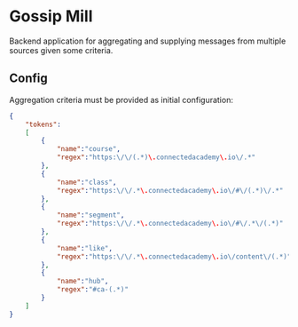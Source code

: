 # Gossip Mill

Backend application for aggregating and supplying messages from multiple sources given some criteria.

## Config

Aggregation criteria must be provided as initial configuration:

```json
{
    "tokens":
    [
        {
            "name":"course",
            "regex":"https:\/\/(.*)\.connectedacademy\.io\/.*"            
        },
        {
            "name":"class",
            "regex":"https:\/\/.*\.connectedacademy\.io\/#\/(.*)\/.*"            
        },
        {
            "name":"segment",
            "regex":"https:\/\/.*\.connectedacademy\.io\/#\/.*\/(.*)"            
        },
        {
            "name":"like",
            "regex":"https:\/\/.*\.connectedacademy\.io\/content\/(.*)"            
        },
        {
            "name":"hub",
            "regex":"#ca-(.*)"
        }
    ]
}
```